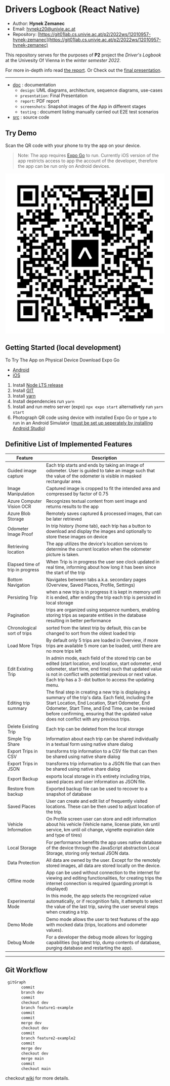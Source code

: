 # Drivers Logbook (React Native) 

- Author: **Hynek Zemanec** 
- Email: [hynekz20@univie.ac.at](mailto:hynekz20@univie.ac.at)  
- Repository: [https://git01lab.cs.univie.ac.at/p2/2022ws/12010957-hynek-zemanec](https://git01lab.cs.univie.ac.at/p2/2022ws/12010957-hynek-zemanec)

This repository serves for the purposes of **P2** project the *Driver's Logbook* at the Univesity Of Vienna in the _winter semester 2022_.

For more in-depth info read [the report](doc/report).
Or
Check out the [final presentation](doc/presentation).

---

* [doc](/doc/) : documentation 
  * `design`: UML diagrams, architecture, sequence diagrams, use-cases 
  * `presentation`: Final Presentation 
  * `report`: PDF report 
  * `screenshots`: Snapshot images of the App in different stages
  * `testing` : document listing manually carried out E2E test scenarios 
* [src](/src/) : source code

## Try Demo 

Scan the QR code with your phone to try the app on your device.

> Note: The app requires [Expo Go](https://expo.dev/expo-go) to run. Currently iOS version of the app restricts access to app the account of the developer, therefore the app can be run only on Android devices.

![Car Logbook Demo](/doc/app_QR.svg "Car Logbook running Expo Go")

## Getting Started (local development)

To Try The App on Physical Device Download Expo Go
* [Android](https://play.google.com/store/apps/details?id=host.exp.exponent&pli=1) 
* [iOS](https://apps.apple.com/app/expo-go/id982107779)

1. Install [Node LTS release](https://nodejs.org/en/)
2. Install [GIT](https://git-scm.com/)
3. Install [yarn](https://yarnpkg.com/cli/install)
4. Install dependencies run `yarn`
5. Install and run metro server (expo) `npx expo start` alternatively run `yarn start`
6. Photograph QR code using device with installed Expo Go or type `a` to run in an Android Simulator ([must be set up seperately by installing Android Studio](https://reactnative.dev/docs/environment-setup))

## Definitive List of Implemented Features 

| Feature                          | Description                                                                                                                                                                                                                                                                                                    |
| -------------------------------- | -------------------------------------------------------------------------------------------------------------------------------------------------------------------------------------------------------------------------------------------------------------------------------------------------------------- |
| Guided image capture             | Each trip starts and ends by taking an image of odometer. User is guided to take an image such that the value of the odometer is visible in masked rectangular area.                                                                                                                                           |
| Image Manipulation               | Captured image is cropped to fit the intended area and compressed by factor of 0.75                                                                                                                                                                                                                            |
| Azure Computer Vision OCR        | Recognizes textual content from sent image and returns results to the app                                                                                                                                                                                                                                      |
| Azure Blob Storage               | Remotely saves captured & processed images, that can be later retrieved                                                                                                                                                                                                                                        |
| Odometer Image Proof             | In trip history (home tab), each trip has a button to download and display the images and optionally to store these images on device                                                                                                                                                                           |
| Retrieving location              | The app utilizes the device's location services to determine the current location when the odometer picture is taken.                                                                                                                                                                                          |
| Elapsed time of trip in progress | When Trip is in progress the user see clock updated in real time, informing about how long it has been since the start of the trip                                                                                                                                                                             |
| Bottom Navigation                | Navigates between tabs a.k.a. secondary pages (Overview, Saved Places, Profile, Settings)                                                                                                                                                                                                                      |
| Persisting Trip                  | when a new trip is in progress it is kept in memory until it is ended, after ending the trip each trip is persisted in local storage                                                                                                                                                                           |
| Pagination                       | trips are organized using sequence numbers, enabling storing trips as separate entities in the database resulting in better performance                                                                                                                                                                        |
| Chronological sort of trips      | sorted from the latest trip by default, this can be changed to sort from the oldest loaded trip                                                                                                                                                                                                                |
| Load More Trips                  | By default only 5 trips are loaded in Overview, if more trips are available 5 more can be loaded, until there are no more trips left                                                                                                                                                                           |
| Edit Existing Trip               | In admin mode, each field of the stored trip can be edited  (start location, end location, start odometer, end odometer, start time, end time) such that updated value is not in conflict with potential previous or next value. Each trip has a 3-dot button to access the updating menu.                     |
| Editing trip summary             | The final step in creating a new trip is displaying a summary of the trip's data. Each field, including the Start Location, End Location, Start Odometer, End Odometer, Start Time, and End Time, can be revised before confirming, ensuring that the updated value does not conflict with any previous trips. |
| Delete Existing Trip             | Each trip can be deleted from the local storage                                                                                                                                                                                                                                                                |
| Simple Trip Share                | Information about each trip can be shared individually in a textual form using native share dialog                                                                                                                                                                                                             |
| Export Trips in CSV              | transforms trip information to a CSV file that can then be shared using native share dialog                                                                                                                                                                                                                    |
| Export Trips in JSON             | transforms trip information to a JSON file that can then be shared using native share dialog                                                                                                                                                                                                                   |
| Export Backup                    | exports local storage in it’s entirety including trips, saved places and user information as JSON file.                                                                                                                                                                                                        |
| Restore from backup              | Exported backup file can be used to recover to a snapshot of database                                                                                                                                                                                                                                          |
| Saved Places                     | User can create and edit list of frequently visited locations. These can be then used to adjust location of the trip.                                                                                                                                                                                          |
| Vehicle Information              | On Profile screen user can store and edit information about his vehicle (Vehicle name, license plate, km until service, km until oil change, vignette expiration date and type of tires)                                                                                                                       |
| Local Storage                    | For performance benefits the app uses native database of the device through the JavaScript abstraction Local Storage, storing only textual JSON data.                                                                                                                                                          |
| Data Protection                  | All data are owned by the user. Except for the remotely stored images, all data are stored locally on the device.                                                                                                                                                                                              |
| Offline mode                     | App can be used without connection to the internet for viewing and editing functionalities, for creating trips the internet connection is required (guarding prompt is displayed)                                                                                                                              |
| Experimental Mode                | In this mode, the app selects the recognized value automatically, or if recognition fails, it attempts to select the value of the last trip, saving the user several steps when creating a trip.                                                                                                               |
| Demo Mode                        | Demo mode allows the user to test features of the app with mocked data (trips, locations and odometer values).                                                                                                                                                                                                 |
| Debug Mode                       | For a developer the debug mode allows for logging capabilities (log latest trip, dump contents of database, purging database and restarting the app).                                                                                                                                                          |

---

## Git Workflow 


```mermaid
 gitGraph
       commit
       branch dev
       commit
       checkout dev
       branch feature1-example
       commit
       commit
       merge dev
       checkout dev
       commit
       branch feature2-example2
       commit
       merge dev
       checkout dev
       merge main
       commit
       checkout main
```

checkout [wiki](https://git01lab.cs.univie.ac.at/p2/2022ws/12010957-hynek-zemanec/-/wikis/home) for more details.